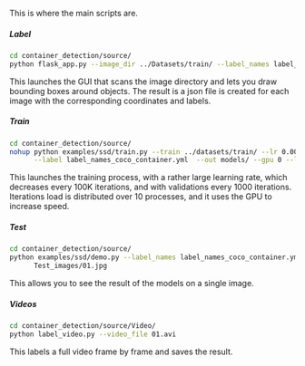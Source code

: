 This is where the main scripts are.


##### Label
```bash
cd container_detection/source/
python flask_app.py --image_dir ../Datasets/train/ --label_names label_names_coco_container.yml --file_ext jpg
```
This launches the GUI that scans the image directory and lets you draw bounding boxes around objects. The result is a json file is created for each image with the corresponding coordinates and labels.

##### Train
```bash
cd container_detection/source/
nohup python examples/ssd/train.py --train ../datasets/train/ --lr 0.0001 --step_size 100000  --val ../datasets/validation/ \
      --label label_names_coco_container.yml  --out models/ --gpu 0 --loaderjob 10 --iteration 1000000 --val_iteration 1000 &
```
This launches the training process, with a rather large learning rate, which decreases every 100K iterations, and with validations every 1000 iterations. Iterations load is distributed over 10 processes, and it uses the GPU to increase speed.

##### Test
```bash 
cd container_detection/source/
python examples/ssd/demo.py --label_names label_names_coco_container.yml --gpu 0 --pretrained_model models/model_iter_3000 \
      Test_images/01.jpg
```
This allows you to see the result of the models on a single image.

##### Videos
```bash
cd container_detection/source/Video/
python label_video.py --video_file 01.avi
```
This labels a full video frame by frame and saves the result.
